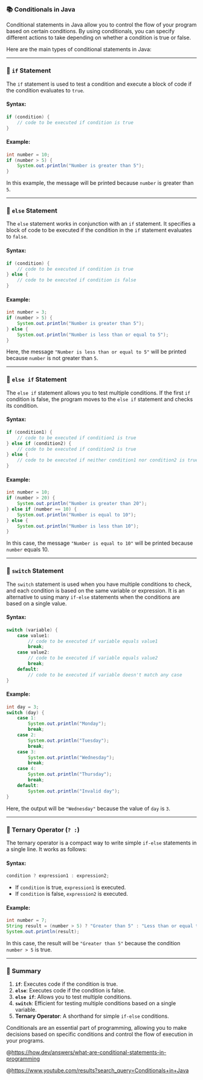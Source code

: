 ### **📚 Conditionals in Java**

Conditional statements in Java allow you to control the flow of your program based on certain conditions. By using conditionals, you can specify different actions to take depending on whether a condition is true or false.

Here are the main types of conditional statements in Java:

---

### **🔹 `if` Statement**

The `if` statement is used to test a condition and execute a block of code if the condition evaluates to `true`.

#### **Syntax:**
```java
if (condition) {
    // code to be executed if condition is true
}
```

#### **Example:**
```java
int number = 10;
if (number > 5) {
    System.out.println("Number is greater than 5");
}
```
In this example, the message will be printed because `number` is greater than `5`.

---

### **🔹 `else` Statement**

The `else` statement works in conjunction with an `if` statement. It specifies a block of code to be executed if the condition in the `if` statement evaluates to `false`.

#### **Syntax:**
```java
if (condition) {
    // code to be executed if condition is true
} else {
    // code to be executed if condition is false
}
```

#### **Example:**
```java
int number = 3;
if (number > 5) {
    System.out.println("Number is greater than 5");
} else {
    System.out.println("Number is less than or equal to 5");
}
```
Here, the message `"Number is less than or equal to 5"` will be printed because `number` is not greater than `5`.

---

### **🔹 `else if` Statement**

The `else if` statement allows you to test multiple conditions. If the first `if` condition is false, the program moves to the `else if` statement and checks its condition.

#### **Syntax:**
```java
if (condition1) {
    // code to be executed if condition1 is true
} else if (condition2) {
    // code to be executed if condition2 is true
} else {
    // code to be executed if neither condition1 nor condition2 is true
}
```

#### **Example:**
```java
int number = 10;
if (number > 20) {
    System.out.println("Number is greater than 20");
} else if (number == 10) {
    System.out.println("Number is equal to 10");
} else {
    System.out.println("Number is less than 10");
}
```
In this case, the message `"Number is equal to 10"` will be printed because `number` equals 10.

---

### **🔹 `switch` Statement**

The `switch` statement is used when you have multiple conditions to check, and each condition is based on the same variable or expression. It is an alternative to using many `if-else` statements when the conditions are based on a single value.

#### **Syntax:**
```java
switch (variable) {
    case value1:
        // code to be executed if variable equals value1
        break;
    case value2:
        // code to be executed if variable equals value2
        break;
    default:
        // code to be executed if variable doesn't match any case
}
```

#### **Example:**
```java
int day = 3;
switch (day) {
    case 1:
        System.out.println("Monday");
        break;
    case 2:
        System.out.println("Tuesday");
        break;
    case 3:
        System.out.println("Wednesday");
        break;
    case 4:
        System.out.println("Thursday");
        break;
    default:
        System.out.println("Invalid day");
}
```
Here, the output will be `"Wednesday"` because the value of `day` is `3`.

---

### **🔹 Ternary Operator (`? :`)**

The ternary operator is a compact way to write simple `if-else` statements in a single line. It works as follows:

#### **Syntax:**
```java
condition ? expression1 : expression2;
```
- If `condition` is true, `expression1` is executed.
- If `condition` is false, `expression2` is executed.

#### **Example:**
```java
int number = 7;
String result = (number > 5) ? "Greater than 5" : "Less than or equal to 5";
System.out.println(result);
```
In this case, the result will be `"Greater than 5"` because the condition `number > 5` is true.

---

### **🎯 Summary**

1. **`if`**: Executes code if the condition is true.
2. **`else`**: Executes code if the condition is false.
3. **`else if`**: Allows you to test multiple conditions.
4. **`switch`**: Efficient for testing multiple conditions based on a single variable.
5. **Ternary Operator**: A shorthand for simple `if-else` conditions.

Conditionals are an essential part of programming, allowing you to make decisions based on specific conditions and control the flow of execution in your programs.



@https://how.dev/answers/what-are-conditional-statements-in-programming

@https://www.youtube.com/results?search_query=Conditionals+in+Java
